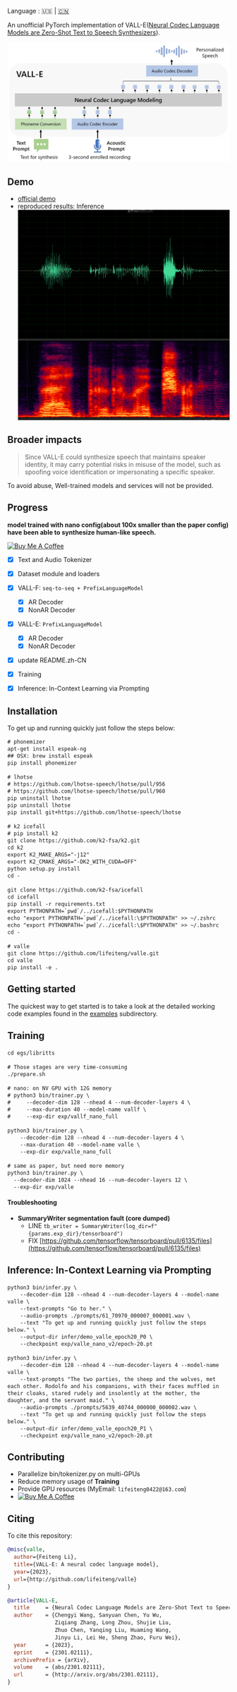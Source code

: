 Language : 🇺🇸 | [🇨🇳](./README.zh-CN.md)

An unofficial PyTorch implementation of VALL-E([Neural Codec Language Models are Zero-Shot Text to Speech Synthesizers](https://arxiv.org/abs/2301.02111)).

![model](./docs/images/Overview.jpg)

## Demo

* [official demo](https://valle-demo.github.io/)
* reproduced results: Inference
![model](./docs/images/infer.png)

## Broader impacts

> Since VALL-E could synthesize speech that maintains speaker identity, it may carry potential risks in misuse of the model, such as spoofing voice identification or impersonating a specific speaker.

To avoid abuse, Well-trained models and services will not be provided.

## Progress

**model trained with nano config(about 100x smaller than the paper config) have been able to synthesize human-like speech.**

<a href="https://www.buymeacoffee.com/feiteng" target="_blank"><img src="https://cdn.buymeacoffee.com/buttons/v2/default-blue.png" alt="Buy Me A Coffee" style="height: 40px !important;width: 145px !important;" ></a>

- [x] Text and Audio Tokenizer
- [x] Dataset module and loaders
- [x] VALL-F: `seq-to-seq + PrefixLanguageModel`
    - [x] AR Decoder
    - [x] NonAR Decoder
- [x] VALL-E: `PrefixLanguageModel`
    - [x] AR Decoder
    - [x] NonAR Decoder
- [x] update README.zh-CN
- [x] Training
- [x] Inference: In-Context Learning via Prompting


## Installation

To get up and running quickly just follow the steps below:

```
# phonemizer
apt-get install espeak-ng
## OSX: brew install espeak
pip install phonemizer

# lhotse
# https://github.com/lhotse-speech/lhotse/pull/956
# https://github.com/lhotse-speech/lhotse/pull/960
pip uninstall lhotse
pip uninstall lhotse
pip install git+https://github.com/lhotse-speech/lhotse

# k2 icefall
# pip install k2
git clone https://github.com/k2-fsa/k2.git
cd k2
export K2_MAKE_ARGS="-j12"
export K2_CMAKE_ARGS="-DK2_WITH_CUDA=OFF"
python setup.py install
cd -

git clone https://github.com/k2-fsa/icefall
cd icefall
pip install -r requirements.txt
export PYTHONPATH=`pwd`/../icefall:$PYTHONPATH
echo "export PYTHONPATH=`pwd`/../icefall:\$PYTHONPATH" >> ~/.zshrc
echo "export PYTHONPATH=`pwd`/../icefall:\$PYTHONPATH" >> ~/.bashrc
cd -

# valle
git clone https://github.com/lifeiteng/valle.git
cd valle
pip install -e .
```

## Getting started

The quickest way to get started is to take a look at the detailed working code
examples found in the [examples] subdirectory.

[examples]: examples/
[paper]: https://arxiv.org/abs/2301.02111]


## Training
```
cd egs/libritts

# Those stages are very time-consuming
./prepare.sh

# nano: on NV GPU with 12G memory
# python3 bin/trainer.py \
#     --decoder-dim 128 --nhead 4 --num-decoder-layers 4 \
#     --max-duration 40 --model-name vallf \
#     --exp-dir exp/vallf_nano_full

python3 bin/trainer.py \
    --decoder-dim 128 --nhead 4 --num-decoder-layers 4 \
    --max-duration 40 --model-name valle \
    --exp-dir exp/valle_nano_full

# same as paper, but need more memory
python3 bin/trainer.py \
  --decoder-dim 1024 --nhead 16 --num-decoder-layers 12 \
  --exp-dir exp/valle
```
#### Troubleshooting

* **SummaryWriter segmentation fault (core dumped)**
   * LINE `tb_writer = SummaryWriter(log_dir=f"{params.exp_dir}/tensorboard")`
   * FIX  [https://github.com/tensorflow/tensorboard/pull/6135/files](https://github.com/tensorflow/tensorboard/pull/6135/files)


## Inference: In-Context Learning via Prompting
```
python3 bin/infer.py \
    --decoder-dim 128 --nhead 4 --num-decoder-layers 4 --model-name valle \
    --text-prompts "Go to her." \
    --audio-prompts ./prompts/61_70970_000007_000001.wav \
    --text "To get up and running quickly just follow the steps below." \
    --output-dir infer/demo_valle_epoch20_P0 \
    --checkpoint exp/valle_nano_v2/epoch-20.pt

python3 bin/infer.py \
    --decoder-dim 128 --nhead 4 --num-decoder-layers 4 --model-name valle \
    --text-prompts "The two parties, the sheep and the wolves, met each other. Rodolfo and his companions, with their faces muffled in their cloaks, stared rudely and insolently at the mother, the daughter, and the servant maid." \
    --audio-prompts ./prompts/5639_40744_000000_000002.wav \
    --text "To get up and running quickly just follow the steps below." \
    --output-dir infer/demo_valle_epoch20_P1 \
    --checkpoint exp/valle_nano_v2/epoch-20.pt
```


## Contributing

* Parallelize bin/tokenizer.py on multi-GPUs
* Reduce memory usage of **Training**
* Provide GPU resources (MyEmail: `lifeiteng0422@163.com`)
* <a href="https://www.buymeacoffee.com/feiteng" target="_blank"><img src="https://cdn.buymeacoffee.com/buttons/v2/default-blue.png" alt="Buy Me A Coffee" style="height: 40px !important;width: 145px !important;" ></a>


## Citing

To cite this repository:

```bibtex
@misc{valle,
  author={Feiteng Li},
  title={VALL-E: A neural codec language model},
  year={2023},
  url={http://github.com/lifeiteng/valle}
}
```

```bibtex
@article{VALL-E,
  title     = {Neural Codec Language Models are Zero-Shot Text to Speech Synthesizers},
  author    = {Chengyi Wang, Sanyuan Chen, Yu Wu,
               Ziqiang Zhang, Long Zhou, Shujie Liu,
               Zhuo Chen, Yanqing Liu, Huaming Wang,
               Jinyu Li, Lei He, Sheng Zhao, Furu Wei},
  year      = {2023},
  eprint    = {2301.02111},
  archivePrefix = {arXiv},
  volume    = {abs/2301.02111},
  url       = {http://arxiv.org/abs/2301.02111},
}
```
